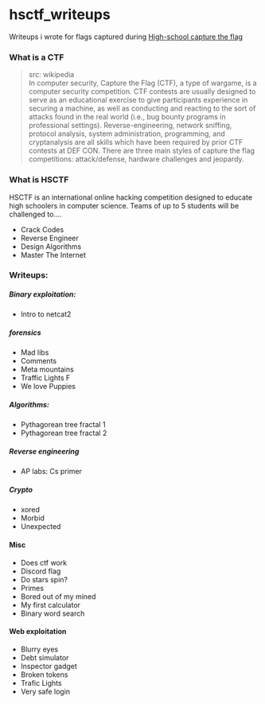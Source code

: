 # hsctf_writeups
Writeups i wrote for flags captured during [High-school capture the flag](https://hsctf.com/)
### What is a CTF
> src: wikipedia<br>
In computer security, Capture the Flag (CTF), a type of wargame, is a computer security competition. CTF contests are usually designed to serve as an educational exercise to give participants experience in securing a machine, as well as conducting and reacting to the sort of attacks found in the real world (i.e., bug bounty programs in professional settings). Reverse-engineering, network sniffing, protocol analysis, system administration, programming, and cryptanalysis are all skills which have been required by prior CTF contests at DEF CON. There are three main styles of capture the flag competitions: attack/defense, hardware challenges and jeopardy. <br>
### What is HSCTF
HSCTF is an international online hacking competition designed to educate high schoolers in computer science.
Teams of up to 5 students will be challenged to....
- Crack Codes
- Reverse Engineer
- Design Algorithms
- Master The Internet
### Writeups:
##### Binary exploitation:
- Intro to netcat2
##### forensics
- Mad libs
- Comments
- Meta mountains
- Traffic Lights F
- We love Puppies
##### Algorithms:
- Pythagorean tree fractal 1
- Pythagorean tree fractal 2
##### Reverse engineering
- AP labs: Cs primer
##### Crypto
- xored
- Morbid
- Unexpected
#### Misc
- Does ctf work
- Discord flag
- Do stars spin?
- Primes
- Bored out of my mined
- My first calculator
- Binary word search
#### Web exploitation
- Blurry eyes
- Debt simulator
- Inspector gadget
- Broken tokens
- Trafic Lights
- Very safe login


